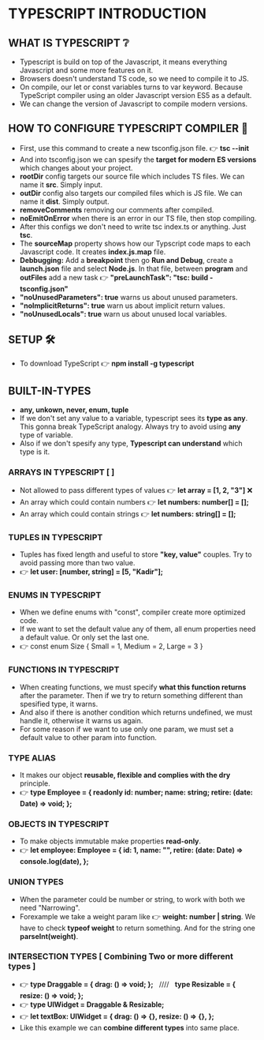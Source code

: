 # **TYPESCRIPT INTRODUCTION**

## **WHAT IS TYPESCRIPT ❔**

- Typescript is build on top of the Javascript, it means everything Javascript and some more features on it.
- Browsers doesn't understand TS code, so we need to compile it to JS.
- On compile, our let or const variables turns to var keyword. Because TypeScript compiler using an older Javascript version ES5 as a default.
- We can change the version of Javascript to compile modern versions.

## **HOW TO CONFIGURE TYPESCRIPT COMPILER 🧰**

- First, use this command to create a new tsconfig.json file. 👉 **tsc --init**
- And into tsconfig.json we can spesify the **target for modern ES versions** which changes about your project.
- **rootDir** config targets our source file which includes TS files. We can name it **src**. Simply input.
- **outDir** config also targets our compiled files which is JS file. We can name it **dist**. Simply output.
- **removeComments** removing our comments after compiled.
- **noEmitOnError** when there is an error in our TS file, then stop compiling.
- After this configs we don't need to write tsc index.ts or anything. Just **tsc**.
- The **sourceMap** property shows how our Typscript code maps to each Javascript code. It creates **index.js.map** file.
- **Debbugging:** Add a **breakpoint** then go **Run and Debug**, create a **launch.json** file and select **Node.js**. In that file, between **program** and **outFiles** add a new task 👉 **"preLaunchTask": "tsc: build - tsconfig.json"**
- **"noUnusedParameters": true** warns us about unused parameters.
- **"noImplicitReturns": true** warn us about implicit return values.
- **"noUnusedLocals": true** warn us about unused local variables.

## **SETUP 🛠**

- To download TypeScript 👉 **npm install -g typescript**
## **BUILT-IN-TYPES**

- **any, unkown, never, enum, tuple**
- If we don't set any value to a variable, typescript sees its **type as any**. This gonna break TypeScript analogy. Always try to avoid using **any** type of variable.
- Also if we don't spesify any type, **Typescript can understand** which type is it.

### **ARRAYS IN TYPESCRIPT [ ]**

- Not allowed to pass different types of values 👉 **let array = [1, 2, "3"]** ❌
- An array which could contain numbers 👉 **let numbers: number[] = [];**
- An array which could contain strings 👉 **let numbers: string[] = [];**

### **TUPLES IN TYPESCRIPT**

- Tuples has fixed length and useful to store **"key, value"** couples. Try to avoid passing more than two value.
- 👉 **let user: [number, string] = [5, "Kadir"];**

### **ENUMS IN TYPESCRIPT**

- When we define enums with "const", compiler create more optimized code.
- If we want to set the default value any of them, all enum properties need a default value. Or only set the last one.
- 👉 const enum Size { Small = 1, Medium = 2, Large = 3 }

### **FUNCTIONS IN TYPESCRIPT**

- When creating functions, we must specify **what this function returns** after the parameter. Then if we try to return something different than spesified type, it warns.
- And also if there is another condition which returns undefined, we must handle it, otherwise it warns us again.
- For some reason if we want to use only one param, we must set a default value to other param into function.

### **TYPE ALIAS**

- It makes our object **reusable, flexible and complies with the dry** principle.
- 👉 **type Employee = { readonly id: number; name: string; retire: (date: Date) => void; };**

### **OBJECTS IN TYPESCRIPT**

- To make objects immutable make properties **read-only**.
- 👉 **let employee: Employee = { id: 1, name: "", retire: (date: Date) => console.log(date), };**

### **UNION TYPES**

- When the parameter could be number or string, to work with both we need "Narrowing".
- Forexample we take a weight param like 👉 **weight: number | string**. We have to check **typeof weight** to return something. And for the string one **parseInt(weight)**.

### **INTERSECTION TYPES** [ Combining Two or more different types ]

- 👉 **type Draggable = { drag: () => void; };** &nbsp; //// &nbsp; **type Resizable = { resize: () => void; };**
- 👉 **type UIWidget = Draggable & Resizable;**
- 👉 **let textBox: UIWidget = { drag: () => {}, resize: () => {}, };**
- Like this example we can **combine different types** into same place.

